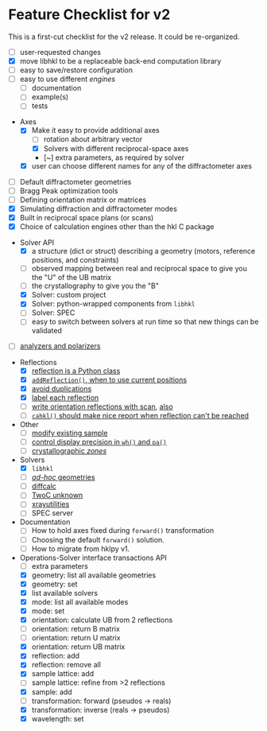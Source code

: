 # Feature Checklist for v2

This is a first-cut checklist for the v2 release.
It could be re-organized.

* [ ] user-requested changes
* [x] move libhkl to be a replaceable back-end computation library
* [ ] easy to save/restore configuration
* [ ] easy to use different *engines*
  * [ ] documentation
  * [ ] example(s)
  * [ ] tests
* Axes
  * [x] Make it easy to provide additional axes
    * [ ] rotation about arbitrary vector
    * [x] Solvers with different reciprocal-space axes
    * [~] extra parameters, as required by solver
  * [x] user can choose different names for any of the diffractometer axes
* [ ] Default diffractometer geometries
* [ ] Bragg Peak optimization tools
* [ ] Defining orientation matrix or matrices
* [x] Simulating diffraction and diffractometer modes
* [x] Built in reciprocal space plans (or scans)
* [x] Choice of calculation engines other than the hkl C package
* Solver API
  * [x] a structure (dict or struct) describing a geometry (motors, reference positions, and constraints)
  * [ ] observed mapping between real and reciprocal space to give you the "U" of the UB matrix
  * [ ] the crystallography to give you the "B"
  * [x] Solver: custom project
  * [x] Solver: python-wrapped components from `libhkl`
  * [ ] Solver: SPEC
  * [ ] easy to switch between solvers at run time so that new things can be validated
* [ ] [analyzers and polarizers](https://github.com/bluesky/hklpy/issues/92)
* Reflections
  * [x] [reflection is a Python class](https://github.com/bluesky/hklpy/issues/189)
  * [x] [`addReflection()`, when to use current positions](https://github.com/bluesky/hklpy/issues/219)
  * [x] [avoid duplications](https://github.com/bluesky/hklpy/issues/248)
  * [x] [label each reflection](https://github.com/bluesky/hklpy/issues/293)
  * [ ] [write orientation reflections with scan](https://github.com/bluesky/hklpy/issues/158), 
    [also](https://github.com/bluesky/hklpy/issues/247)
  * [ ] [`cahkl()` should make nice report when reflection can't be reached](https://github.com/bluesky/hklpy/issues/178)
* Other
  * [ ] [modify existing sample](https://github.com/bluesky/hklpy/issues/157)
  * [ ] [control display precision in `wh()` and `pa()`](https://github.com/bluesky/hklpy/issues/179)
  * [ ] [crystallographic *zones*](https://github.com/bluesky/hklpy/issues/291)
* Solvers
  * [x] `libhkl`
  * [ ] [*ad-hoc* geometries](https://github.com/bluesky/hklpy/issues/244)
  * [ ] [diffcalc](https://github.com/bluesky/hklpy/issues/163)
  * [ ] [TwoC unknown](https://github.com/bluesky/hklpy/issues/165)
  * [ ] [xrayutilities](https://github.com/bluesky/hklpy/issues/162)
  * [ ] SPEC server
* Documentation
  * [ ] How to hold axes fixed during `forward()` transformation
  * [ ] Choosing the default `forward()` solution.
  * [ ] How to migrate from hklpy v1.
* Operations-Solver interface transactions API
  * [ ] extra parameters
  * [x] geometry: list all available geometries
  * [x] geometry: set
  * [x] list available solvers
  * [x] mode: list all available modes
  * [x] mode: set
  * [x] orientation: calculate UB from 2 reflections
  * [ ] orientation: return B matrix
  * [ ] orientation: return U matrix
  * [x] orientation: return UB matrix
  * [x] reflection: add
  * [x] reflection: remove all
  * [x] sample lattice: add
  * [ ] sample lattice: refine from >2 reflections
  * [x] sample: add
  * [ ] transformation: forward (pseudos -> reals)
  * [x] transformation: inverse (reals -> pseudos)
  * [x] wavelength: set

